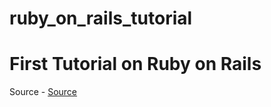 # ruby_on_rails_tutorial
# First Tutorial on Ruby on Rails

Source - [Source](https://guides.rubyonrails.org/getting_started.html)
